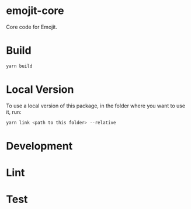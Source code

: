 # emojit-core
Core code for Emojit.

# Build
```bash
yarn build
```

# Local Version
To use a local version of this package, in the folder where you want to use it, run:
```bash
yarn link <path to this folder> --relative
```

# Development

# Lint

# Test

